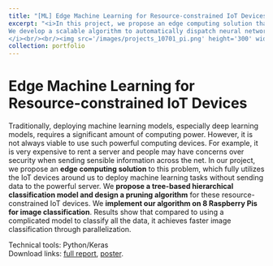 ```yaml
---
title: "[ML] Edge Machine Learning for Resource-constrained IoT Devices"
excerpt: "<i>In this project, we propose an edge computing solution that enables distributed machine learning on resource constrained IoT devices. 
We develop a scalable algorithm to automatically dispatch neural networks to edge devices. The design is tested on Raspberry Pis for image classification tasks.
</i><br/><br/><img src='/images/projects_10701_pi.png' height='300' width='500'>"
collection: portfolio
---
```


Edge Machine Learning for Resource-constrained IoT Devices
======

Traditionally, deploying machine learning models, especially deep learning models, 
requires a significant amount of computing power. However, it is not always viable 
to use such powerful computing devices. For example, it is very expensive to rent 
a server and people may have concerns over security when sending sensible information 
across the net. In our project, we propose an **edge computing solution** to this problem, 
which fully utilizes the IoT devices around us to deploy machine learning tasks without 
sending data to the powerful server. We **propose a tree-based hierarchical classification 
model and design a pruning algorithm** for these resource-constrained IoT devices. We 
**implement our algorithm on 8 Raspberry Pis for image classification**. 
Results show that compared to using a complicated model to classify all the data, 
it achieves faster image classification through parallelization.

Technical tools: Python/Keras<br />
Download links: [full report](https://ycruan.github.io/files/10701_final_report.pdf), [poster](https://ycruan.github.io/files/10701_final_poster.pdf).